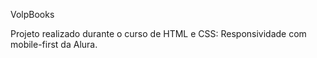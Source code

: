VolpBooks

Projeto realizado durante o curso de HTML e CSS: Responsividade com mobile-first da Alura.
